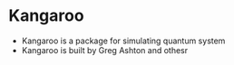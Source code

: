 # Kangaroo

* Kangaroo is a package for simulating quantum system
* Kangaroo is built by Greg Ashton and othesr
